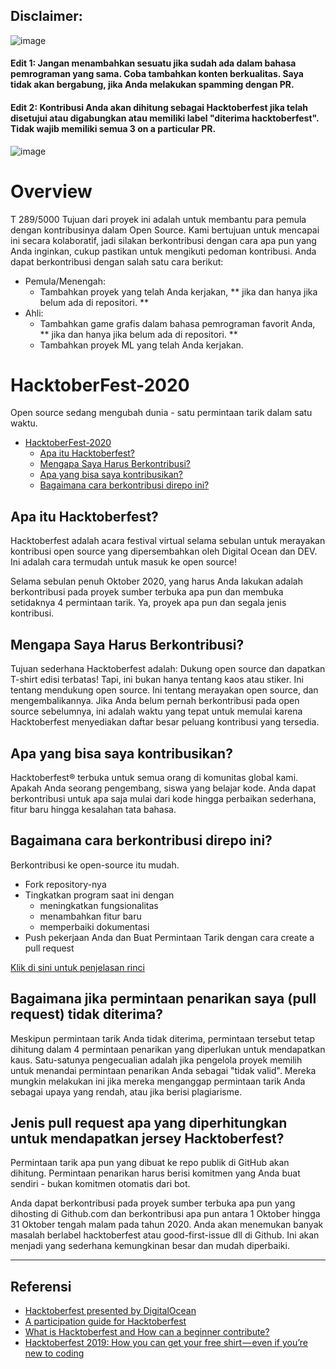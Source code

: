 ## Disclaimer:
![image](https://user-images.githubusercontent.com/53433312/95980882-6ed14580-0e3b-11eb-80f8-8bdd1717205b.png)

#### Edit 1: Jangan menambahkan sesuatu jika sudah ada dalam bahasa pemrograman yang sama. Coba tambahkan konten berkualitas. Saya tidak akan bergabung, jika Anda melakukan spamming dengan PR.
#### Edit 2: Kontribusi Anda akan dihitung sebagai Hacktoberfest jika telah disetujui atau digabungkan atau memiliki label "diterima hacktoberfest". Tidak wajib memiliki semua 3 on a particular PR.
![image](https://user-images.githubusercontent.com/53433312/95441866-49929200-0978-11eb-9fcb-adf3c935adba.png)





    
# Overview
T
289/5000
Tujuan dari proyek ini adalah untuk membantu para pemula dengan kontribusinya dalam Open Source. Kami bertujuan untuk mencapai ini secara kolaboratif, jadi silakan berkontribusi dengan cara apa pun yang Anda inginkan, cukup pastikan untuk mengikuti pedoman kontribusi. Anda dapat berkontribusi dengan salah satu cara berikut:


- Pemula/Menengah:
	- Tambahkan proyek yang telah Anda kerjakan, ** jika dan hanya jika belum ada di repositori. **
- Ahli:
	- Tambahkan game grafis dalam bahasa pemrograman favorit Anda, ** jika dan hanya jika belum ada di repositori. **
	- Tambahkan proyek ML yang telah Anda kerjakan.

# HacktoberFest-2020

Open source sedang mengubah dunia - satu permintaan tarik dalam satu waktu.


- [HacktoberFest-2020](#hacktoberfest-2020)
  - [Apa itu Hacktoberfest?](#apa-itu-hacktoberfest)
  - [Mengapa Saya Harus Berkontribusi?](#mengapa-saya-harus-berkontribusi)
  - [Apa yang bisa saya kontribusikan?](#apa-yang-bisa-saya-kontribusikan)
  - [Bagaimana cara berkontribusi direpo ini?](#bagaimana-cara-berkontribusi-direpo-ini)

## Apa itu Hacktoberfest?

Hacktoberfest adalah acara festival virtual selama sebulan untuk merayakan kontribusi open source yang dipersembahkan oleh Digital Ocean dan DEV. Ini adalah cara termudah untuk masuk ke open source!

Selama sebulan penuh Oktober 2020, yang harus Anda lakukan adalah berkontribusi pada proyek sumber terbuka apa pun dan membuka setidaknya 4 permintaan tarik. Ya, proyek apa pun dan segala jenis kontribusi.

## Mengapa Saya Harus Berkontribusi?

Tujuan sederhana Hacktoberfest adalah:
Dukung open source dan dapatkan T-shirt edisi terbatas!
Tapi, ini bukan hanya tentang kaos atau stiker. Ini tentang mendukung open source. Ini tentang merayakan open source, dan mengembalikannya. Jika Anda belum pernah berkontribusi pada open source sebelumnya, ini adalah waktu yang tepat untuk memulai karena Hacktoberfest menyediakan daftar besar peluang kontribusi yang tersedia.

## Apa yang bisa saya kontribusikan?

Hacktoberfest® terbuka untuk semua orang di komunitas global kami. Apakah Anda seorang pengembang, siswa yang belajar kode. Anda dapat berkontribusi untuk apa saja mulai dari kode hingga perbaikan sederhana, fitur baru hingga kesalahan tata bahasa.

## Bagaimana cara berkontribusi direpo ini?

Berkontribusi ke open-source itu mudah.


- Fork repository-nya
- Tingkatkan program saat ini dengan
  - meningkatkan fungsionalitas
  - menambahkan fitur baru
  - memperbaiki dokumentasi
- Push pekerjaan Anda dan Buat Permintaan Tarik dengan cara create a pull request

[Klik di sini untuk penjelasan rinci](/Contribute.md)

## Bagaimana jika permintaan penarikan saya (pull request) tidak diterima?

Meskipun permintaan tarik Anda tidak diterima, permintaan tersebut tetap dihitung dalam 4 permintaan penarikan yang diperlukan untuk mendapatkan kaus. Satu-satunya pengecualian adalah jika pengelola proyek memilih untuk menandai permintaan penarikan Anda sebagai "tidak valid". Mereka mungkin melakukan ini jika mereka menganggap permintaan tarik Anda sebagai upaya yang rendah, atau jika berisi plagiarisme.

## Jenis pull request apa yang diperhitungkan untuk mendapatkan jersey Hacktoberfest?
Permintaan tarik apa pun yang dibuat ke repo publik di GitHub akan dihitung. Permintaan penarikan harus berisi komitmen yang Anda buat sendiri - bukan komitmen otomatis dari bot.

Anda dapat berkontribusi pada proyek sumber terbuka apa pun yang dihosting di Github.com dan berkontribusi apa pun antara 1 Oktober hingga 31 Oktober tengah malam pada tahun 2020. Anda akan menemukan banyak masalah berlabel hacktoberfest atau good-first-issue dll di Github. Ini akan menjadi yang sederhana kemungkinan besar dan mudah diperbaiki.


---
## Referensi

- [Hacktoberfest presented by DigitalOcean](https://hacktoberfest.digitalocean.com/)
- [A participation guide for Hacktoberfest](https://dev.to/zenika/a-participation-guide-for-hacktoberfest-19c1)
- [What is Hacktoberfest and How can a beginner contribute?](https://medium.com/@bawantharathnayaka/what-is-hacktoberfest-and-how-can-a-beginner-contribute-39cf2081804e)
- [Hacktoberfest 2019: How you can get your free shirt — even if you’re new to coding](https://www.freecodecamp.org/news/hacktoberfest-2018-how-you-can-get-your-free-shirt-even-if-youre-new-to-coding-96080dd0b01b/)
